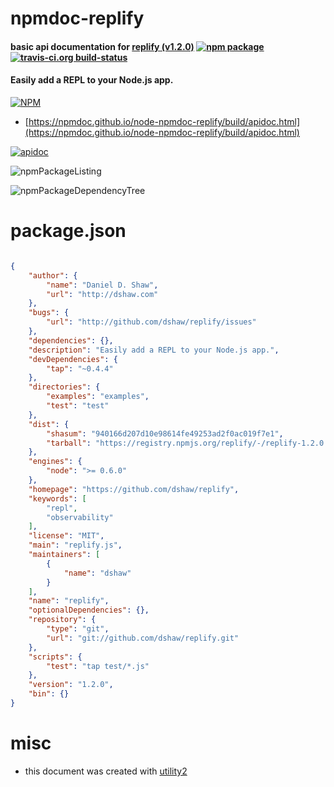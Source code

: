 # npmdoc-replify

#### basic api documentation for  [replify (v1.2.0)](https://github.com/dshaw/replify)  [![npm package](https://img.shields.io/npm/v/npmdoc-replify.svg?style=flat-square)](https://www.npmjs.org/package/npmdoc-replify) [![travis-ci.org build-status](https://api.travis-ci.org/npmdoc/node-npmdoc-replify.svg)](https://travis-ci.org/npmdoc/node-npmdoc-replify)

#### Easily add a REPL to your Node.js app.

[![NPM](https://nodei.co/npm/replify.png?downloads=true&downloadRank=true&stars=true)](https://www.npmjs.com/package/replify)

- [https://npmdoc.github.io/node-npmdoc-replify/build/apidoc.html](https://npmdoc.github.io/node-npmdoc-replify/build/apidoc.html)

[![apidoc](https://npmdoc.github.io/node-npmdoc-replify/build/screenCapture.buildCi.browser.%252Ftmp%252Fbuild%252Fapidoc.html.png)](https://npmdoc.github.io/node-npmdoc-replify/build/apidoc.html)

![npmPackageListing](https://npmdoc.github.io/node-npmdoc-replify/build/screenCapture.npmPackageListing.svg)

![npmPackageDependencyTree](https://npmdoc.github.io/node-npmdoc-replify/build/screenCapture.npmPackageDependencyTree.svg)



# package.json

```json

{
    "author": {
        "name": "Daniel D. Shaw",
        "url": "http://dshaw.com"
    },
    "bugs": {
        "url": "http://github.com/dshaw/replify/issues"
    },
    "dependencies": {},
    "description": "Easily add a REPL to your Node.js app.",
    "devDependencies": {
        "tap": "~0.4.4"
    },
    "directories": {
        "examples": "examples",
        "test": "test"
    },
    "dist": {
        "shasum": "940166d207d10e98614fe49253ad2f0ac019f7e1",
        "tarball": "https://registry.npmjs.org/replify/-/replify-1.2.0.tgz"
    },
    "engines": {
        "node": ">= 0.6.0"
    },
    "homepage": "https://github.com/dshaw/replify",
    "keywords": [
        "repl",
        "observability"
    ],
    "license": "MIT",
    "main": "replify.js",
    "maintainers": [
        {
            "name": "dshaw"
        }
    ],
    "name": "replify",
    "optionalDependencies": {},
    "repository": {
        "type": "git",
        "url": "git://github.com/dshaw/replify.git"
    },
    "scripts": {
        "test": "tap test/*.js"
    },
    "version": "1.2.0",
    "bin": {}
}
```



# misc
- this document was created with [utility2](https://github.com/kaizhu256/node-utility2)
